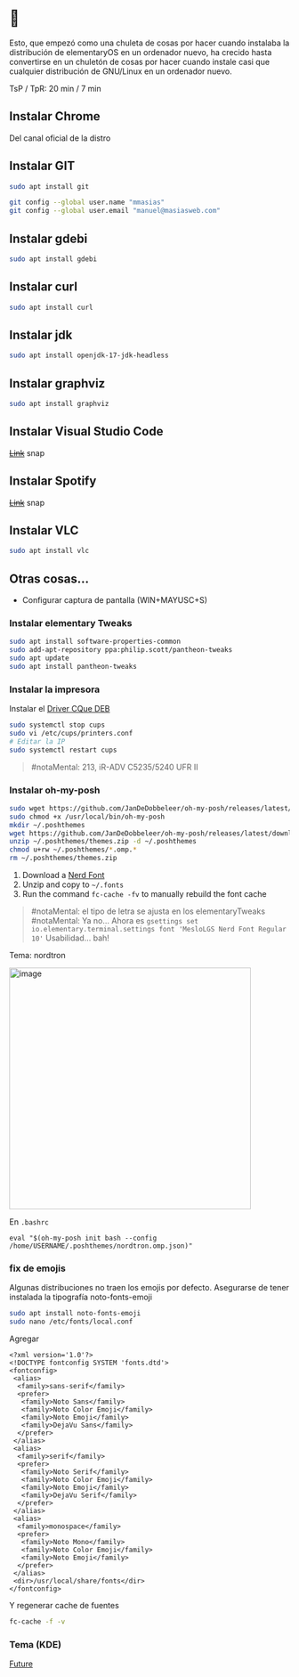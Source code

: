# :robot:

Esto, que empezó como una chuleta de cosas por hacer cuando instalaba la distribución de elementaryOS en un ordenador nuevo, ha crecido hasta convertirse en un chuletón de cosas por hacer cuando instale casi que cualquier distribución de GNU/Linux en un ordenador nuevo.

TsP / TpR: 20 min / 7 min

## Instalar Chrome

Del canal oficial de la distro 

## Instalar GIT

```bash
sudo apt install git

git config --global user.name "mmasias"
git config --global user.email "manuel@masiasweb.com"

```

## Instalar gdebi

```bash
sudo apt install gdebi
```

## Instalar curl

```bash
sudo apt install curl
```

## Instalar jdk

```bash
sudo apt install openjdk-17-jdk-headless
```

## Instalar graphviz

```bash
sudo apt install graphviz
```

## Instalar Visual Studio Code

~~[Link](https://code.visualstudio.com/)~~ snap

## Instalar Spotify

~~[Link](https://www.spotify.com/es/download/linux/)~~ snap

## Instalar VLC

```bash
sudo apt install vlc
```

## Otras cosas...

* Configurar captura de pantalla (WIN+MAYUSC+S)

### Instalar elementary Tweaks

```bash
sudo apt install software-properties-common
sudo add-apt-repository ppa:philip.scott/pantheon-tweaks
sudo apt update
sudo apt install pantheon-tweaks
```

### Instalar la impresora

Instalar el [Driver CQue DEB](https://www.canon.es/support/products/imagerunner/imagerunner-advance-c5235i.html?type=drivers&driverdetailid=tcm:86-1894069&os=linux%20%2864-bit%29&language=es)

```bash
sudo systemctl stop cups
sudo vi /etc/cups/printers.conf
# Editar la IP
sudo systemctl restart cups
```

> #notaMental: 213, iR-ADV C5235/5240 UFR II


### Instalar oh-my-posh

```bash
sudo wget https://github.com/JanDeDobbeleer/oh-my-posh/releases/latest/download/posh-linux-amd64 -O /usr/local/bin/oh-my-posh
sudo chmod +x /usr/local/bin/oh-my-posh
mkdir ~/.poshthemes
wget https://github.com/JanDeDobbeleer/oh-my-posh/releases/latest/download/themes.zip -O ~/.poshthemes/themes.zip
unzip ~/.poshthemes/themes.zip -d ~/.poshthemes
chmod u+rw ~/.poshthemes/*.omp.*
rm ~/.poshthemes/themes.zip

```

1. Download a [Nerd Font](http://nerdfonts.com/)
1. Unzip and copy to ```~/.fonts```
1. Run the command ```fc-cache -fv``` to manually rebuild the font cache


> #notaMental: el tipo de letra se ajusta en los elementaryTweaks
> #notaMental: Ya no... Ahora es ```gsettings set io.elementary.terminal.settings font 'MesloLGS Nerd Font Regular 10'```
> Usabilidad... bah!

Tema: nordtron

<img width="434" alt="image" src="https://user-images.githubusercontent.com/8528047/215170894-5f288539-7a31-45c2-b4fb-bd557a14e3b5.png">

En ```.bashrc```
```
eval "$(oh-my-posh init bash --config /home/USERNAME/.poshthemes/nordtron.omp.json)"
```

### fix de emojis

Algunas distribuciones no traen los emojis por defecto. Asegurarse de tener instalada la tipografía noto-fonts-emoji 

```bash
sudo apt install noto-fonts-emoji
sudo nano /etc/fonts/local.conf
```

Agregar

```
<?xml version='1.0'?>
<!DOCTYPE fontconfig SYSTEM 'fonts.dtd'>
<fontconfig>
 <alias>
  <family>sans-serif</family>
  <prefer>
   <family>Noto Sans</family>
   <family>Noto Color Emoji</family>
   <family>Noto Emoji</family>
   <family>DejaVu Sans</family>
  </prefer>
 </alias>
 <alias>
  <family>serif</family>
  <prefer>
   <family>Noto Serif</family>
   <family>Noto Color Emoji</family>
   <family>Noto Emoji</family>
   <family>DejaVu Serif</family>
  </prefer>
 </alias>
 <alias>
  <family>monospace</family>
  <prefer>
   <family>Noto Mono</family>
   <family>Noto Color Emoji</family>
   <family>Noto Emoji</family>
  </prefer>
 </alias>
 <dir>/usr/local/share/fonts</dir>
</fontconfig>
```

Y regenerar cache de fuentes

```bash
fc-cache -f -v
```

### Tema (KDE)

[Future](https://store.kde.org/p/1491484)

